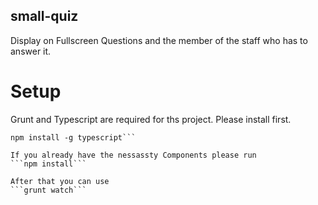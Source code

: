 small-quiz
----------

Display on Fullscreen Questions and the member of the staff who has to answer it.

Setup
=====

Grunt and Typescript are required for ths project. Please install first.
```npm install -g grunt-cli
npm install -g typescript```

If you already have the nessassty Components please run
```npm install```

After that you can use 
```grunt watch```

